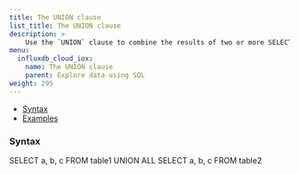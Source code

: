 ```yaml
---
title: The UNION clause
list_title: The UNION clause
description: > 
    Use the `UNION` clause to combine the results of two or more SELECT statements without returning any duplicate rows.
menu:
  influxdb_cloud_iox:
    name: The UNION clause
    parent: Explore data using SQL
weight: 295
---
```



- [Syntax](#syntax)
- [Examples](#examples)


### Syntax

SELECT
    a,
    b,
    c
FROM table1
UNION ALL
SELECT
    a,
    b,
    c
FROM table2